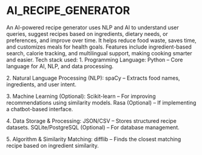 # AI_RECIPE_GENERATOR
An AI-powered recipe generator uses NLP and AI to understand user queries, suggest recipes based on ingredients, dietary needs, or preferences, and improve over time. It helps reduce food waste, saves time, and customizes meals for health goals. Features include ingredient-based search, calorie tracking, and multilingual support, making cooking smarter and easier.
Tech stack used:
1️. Programming Language:
 Python – Core language for AI, NLP, and data processing.

2️. Natural Language Processing (NLP):
 spaCy – Extracts food names, ingredients, and user intent.

3️. Machine Learning (Optional):
 Scikit-learn – For improving recommendations using similarity models.
 Rasa (Optional) – If implementing a chatbot-based interface.

4️. Data Storage & Processing:
 JSON/CSV – Stores structured recipe datasets.
 SQLite/PostgreSQL (Optional) – For database management.

5️. Algorithm & Similarity Matching:
 difflib – Finds the closest matching recipe based on ingredient similarity.
